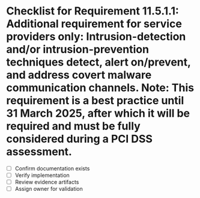 # Checklist for Requirement 11.5.1.1: Additional requirement for service providers only: Intrusion-detection and/or intrusion-prevention techniques detect, alert on/prevent, and address covert malware communication channels. Note: This requirement is a best practice until 31 March 2025, after which it will be required and must be fully considered during a PCI DSS assessment.

- [ ] Confirm documentation exists
- [ ] Verify implementation
- [ ] Review evidence artifacts
- [ ] Assign owner for validation
